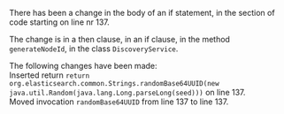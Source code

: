 There has been a change in the body of an if statement, in the section of code starting on line nr 137.
  
The change is in a then clause, in an if clause, in the method ```generateNodeId```, in the class ```DiscoveryService```.
  
The following changes have been made:  
Inserted return ```return org.elasticsearch.common.Strings.randomBase64UUID(new java.util.Random(java.lang.Long.parseLong(seed)))``` on line 137.  
Moved invocation ```randomBase64UUID``` from line 137 to line 137.  
